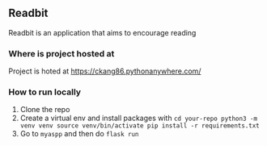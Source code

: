 ## Readbit
Readbit is an application that aims to encourage reading 

### Where is project hosted at
Project is hoted at https://ckang86.pythonanywhere.com/

### How to run locally
1. Clone the repo
2. Create a virtual env and install packages with
   `cd your-repo
    python3 -m venv venv
    source venv/bin/activate
    pip install -r requirements.txt`
3. Go to `myaspp` and then do `flask run`

